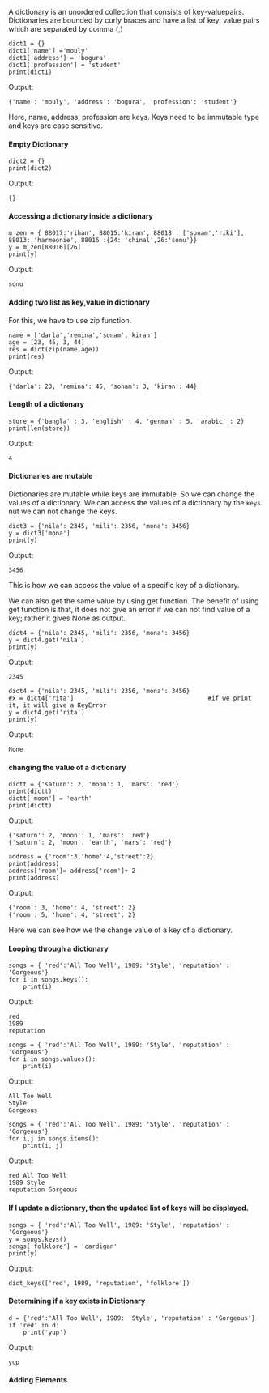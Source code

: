 A​ ​dictionary is an unordered collection that consists of ​key-value​ pairs. Dictionaries are bounded by curly braces and have a list of ​key: value ​pairs which are separated by comma (,)

```
dict1 = {}
dict1['name'] ='mouly'
dict1['address'] = 'bogura'
dict1['profession'] = 'student'
print(dict1)
```
Output:
```
{'name': 'mouly', 'address': 'bogura', 'profession': 'student'}
```
Here, name, address, profession are keys. ​Keys​ need to be immutable type and keys are case sensitive.

<h4>Empty Dictionary </h4>

```
dict2 = {}
print(dict2)
```
Output:
```
{}
```
<h4> Accessing a dictionary inside a dictionary</h4>

```
m_zen = { 88017:'rihan', 88015:'kiran', 88018 : ['sonam','riki'], 88013: 'harmeonie', 88016 :{24: 'chinal',26:'sonu'}}
y = m_zen[88016][26]
print(y)
```
Output:
```
sonu
```

<h4> Adding two list as key,value in dictionary </h4>
For this, we have to use zip function.

```
name = ['darla','remina','sonam','kiran']
age = [23, 45, 3, 44]
res = dict(zip(name,age))
print(res)
```
Output:
```
{'darla': 23, 'remina': 45, 'sonam': 3, 'kiran': 44}
```

<h4> Length of a dictionary </h4>

```
store = {'bangla' : 3, 'english' : 4, 'german' : 5, 'arabic' : 2}
print(len(store))
```
Output:
```
4
```
<h4> Dictionaries are mutable </h4>

Dictionaries are mutable while keys are immutable. So we can change the values of a dictionary.
We can access the values of a dictionary by the ```keys``` nut we can not change the keys.

```
dict3 = {'nila': 2345, 'mili': 2356, 'mona': 3456}
y = dict3['mona']
print(y)
```
Output:
```
3456
```
This is how we can access the value of a specific key of a dictionary. 

We can also get the same value by using get function. The benefit of using get function is that, it does not give an error if we can not find value of a key; rather it gives None as output.
```
dict4 = {'nila': 2345, 'mili': 2356, 'mona': 3456}
y = dict4.get('nila')
print(y)
```
Output:
```
2345
```
```
dict4 = {'nila': 2345, 'mili': 2356, 'mona': 3456}
#x = dict4['rita']                                     #if we print it, it will give a KeyError
y = dict4.get('rita')
print(y)
```
Output:
```
None
```
<h4> changing the value of a dictionary </h4>

```
dictt = {'saturn': 2, 'moon': 1, 'mars': 'red'}
print(dictt)
dictt['moon'] = 'earth'
print(dictt)
```
Output:
```
{'saturn': 2, 'moon': 1, 'mars': 'red'}
{'saturn': 2, 'moon': 'earth', 'mars': 'red'}
```
```
address = {'room':3,'home':4,'street':2}
print(address)
address['room']= address['room']+ 2
print(address)
```
Output:
```
{'room': 3, 'home': 4, 'street': 2}
{'room': 5, 'home': 4, 'street': 2}
```
Here we can see how we the change value of a key of a dictionary.

<h4> Looping through a dictionary </h4>

```
songs = { 'red':'All Too Well', 1989: 'Style', 'reputation' : 'Gorgeous'}
for i in songs.keys():
    print(i)
```
Output:
```
red
1989
reputation
```
```
songs = { 'red':'All Too Well', 1989: 'Style', 'reputation' : 'Gorgeous'}
for i in songs.values():
    print(i)
```
Output:
```
All Too Well
Style
Gorgeous
```
```
songs = { 'red':'All Too Well', 1989: 'Style', 'reputation' : 'Gorgeous'}
for i,j in songs.items():
    print(i, j)
```
Output:
```
red All Too Well
1989 Style
reputation Gorgeous
```
<h4>If I update a dictionary, then the updated list of keys will be displayed.</h4>

```
songs = { 'red':'All Too Well', 1989: 'Style', 'reputation' : 'Gorgeous'}
y = songs.keys()
songs['folklore'] = 'cardigan'
print(y)
```
Output:
```
dict_keys(['red', 1989, 'reputation', 'folklore'])
```
<h4> Determining if a key exists in Dictionary </h4>

```
d = {'red':'All Too Well', 1989: 'Style', 'reputation' : 'Gorgeous'}
if 'red' in d:
    print('yup')
```
Output:
```
yup
```

<h4> Adding Elements </h4>






